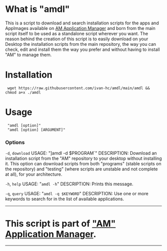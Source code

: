 # What is "amdl"
This is a script to download and search installation scripts for the apps and AppImages available on [AM Application Manager](https://github.com/ivan-hc/AM-application-manager) and born from the main script itself to be used as a standalone script wherever you want.
The reason behind the creation of this script is to easily download on your Desktop the installation scripts from the main repository, the way you can check, edit and install them the way you prefer and without having to install "AM" to manage them.

# Installation
     wget https://raw.githubusercontent.com/ivan-hc/amdl/main/amdl && chmod a+x ./amdl

# Usage
     "amdl [option]"   
  	 "amdl [option] [ARGUMENT]"
 	
### Options
    
  `-d`, `download`
  USAGE: "]amdl -d $PROGRAM`"
  DESCRIPTION: Download an installation script from the "AM" repository to your desktop without installing it. This option can download scripts from both "programs" (stable scripts on the repository) and "testing" (where scripts are
  unstable and not complete at all), for your architecture.
 
  `-h`, `help`
  USAGE: "`amdl -h`"
  DESCRIPTION: Prints this message. 
  
  `-q`, `query`
  USAGE: "`amdl -q $KEYWORD`"
  DESCRIPTION: Use one or more keywords to search for in the list of available applications.

-------------------------------------------------------
# This script is part of ["AM" Application Manager](https://github.com/ivan-hc/AM-application-manager).
-------------------------------------------------------
